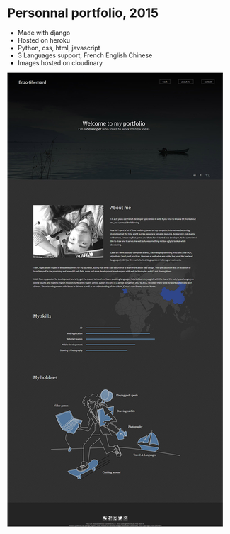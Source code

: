 # Personnal portfolio, 2015

- Made with django
- Hosted on heroku
- Python, css, html, javascript
- 3 Languages support, French English Chinese
- Images hosted on cloudinary

![portfolio](doc/portfolio_capture2020.jpg)